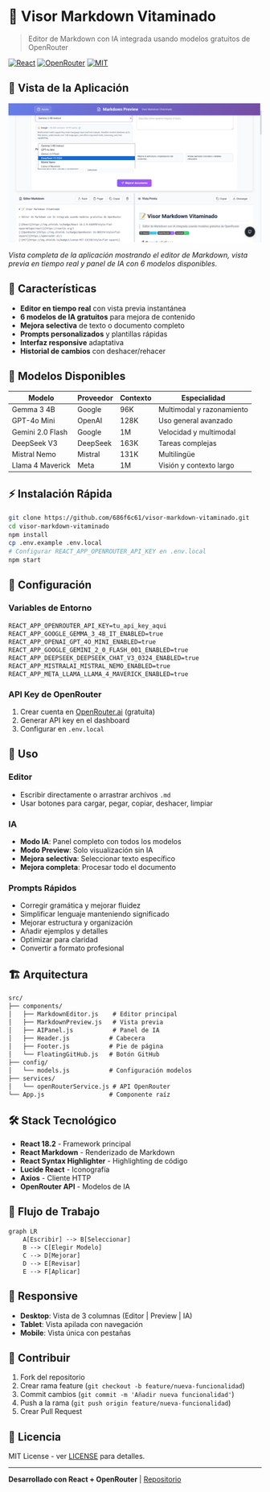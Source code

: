 # 📝 Visor Markdown Vitaminado

> Editor de Markdown con IA integrada usando modelos gratuitos de OpenRouter

[![React](https://img.shields.io/badge/React-18.2.0-61DAFB?style=flat-square&logo=react)](https://reactjs.org/)
[![OpenRouter](https://img.shields.io/badge/OpenRouter-IA-8B5CF6?style=flat-square)](https://openrouter.ai/)
[![MIT](https://img.shields.io/badge/License-MIT-22C55E?style=flat-square)](LICENSE)

## 📸 Vista de la Aplicación

![Visor Markdown Vitaminado](./img/image.png)

*Vista completa de la aplicación mostrando el editor de Markdown, vista previa en tiempo real y panel de IA con 6 modelos disponibles.*

## 🚀 Características

- **Editor en tiempo real** con vista previa instantánea
- **6 modelos de IA gratuitos** para mejora de contenido  
- **Mejora selectiva** de texto o documento completo
- **Prompts personalizados** y plantillas rápidas
- **Interfaz responsive** adaptativa
- **Historial de cambios** con deshacer/rehacer

## 🤖 Modelos Disponibles

| Modelo | Proveedor | Contexto | Especialidad |
|--------|-----------|----------|--------------|
| Gemma 3 4B | Google | 96K | Multimodal y razonamiento |
| GPT-4o Mini | OpenAI | 128K | Uso general avanzado |
| Gemini 2.0 Flash | Google | 1M | Velocidad y multimodal |
| DeepSeek V3 | DeepSeek | 163K | Tareas complejas |
| Mistral Nemo | Mistral | 131K | Multilingüe |
| Llama 4 Maverick | Meta | 1M | Visión y contexto largo |

## ⚡ Instalación Rápida

```bash
git clone https://github.com/686f6c61/visor-markdown-vitaminado.git
cd visor-markdown-vitaminado
npm install
cp .env.example .env.local
# Configurar REACT_APP_OPENROUTER_API_KEY en .env.local
npm start
```

## 🔧 Configuración

### Variables de Entorno

```env
REACT_APP_OPENROUTER_API_KEY=tu_api_key_aqui
REACT_APP_GOOGLE_GEMMA_3_4B_IT_ENABLED=true
REACT_APP_OPENAI_GPT_4O_MINI_ENABLED=true
REACT_APP_GOOGLE_GEMINI_2_0_FLASH_001_ENABLED=true
REACT_APP_DEEPSEEK_DEEPSEEK_CHAT_V3_0324_ENABLED=true
REACT_APP_MISTRALAI_MISTRAL_NEMO_ENABLED=true
REACT_APP_META_LLAMA_LLAMA_4_MAVERICK_ENABLED=true
```

### API Key de OpenRouter

1. Crear cuenta en [OpenRouter.ai](https://openrouter.ai/) (gratuita)
2. Generar API key en el dashboard
3. Configurar en `.env.local`

## 📖 Uso

### Editor
- Escribir directamente o arrastrar archivos `.md`
- Usar botones para cargar, pegar, copiar, deshacer, limpiar

### IA
- **Modo IA**: Panel completo con todos los modelos
- **Modo Preview**: Solo visualización sin IA
- **Mejora selectiva**: Seleccionar texto específico
- **Mejora completa**: Procesar todo el documento

### Prompts Rápidos
- Corregir gramática y mejorar fluidez
- Simplificar lenguaje manteniendo significado
- Mejorar estructura y organización
- Añadir ejemplos y detalles
- Optimizar para claridad
- Convertir a formato profesional

## 🏗️ Arquitectura

```
src/
├── components/
│   ├── MarkdownEditor.js    # Editor principal
│   ├── MarkdownPreview.js   # Vista previa
│   ├── AIPanel.js           # Panel de IA
│   ├── Header.js           # Cabecera
│   ├── Footer.js           # Pie de página
│   └── FloatingGitHub.js   # Botón GitHub
├── config/
│   └── models.js           # Configuración modelos
├── services/
│   └── openRouterService.js # API OpenRouter
└── App.js                  # Componente raíz
```

## 🛠️ Stack Tecnológico

- **React 18.2** - Framework principal
- **React Markdown** - Renderizado de Markdown
- **React Syntax Highlighter** - Highlighting de código
- **Lucide React** - Iconografía
- **Axios** - Cliente HTTP
- **OpenRouter API** - Modelos de IA

## 🔄 Flujo de Trabajo

```mermaid
graph LR
    A[Escribir] --> B[Seleccionar]
    B --> C[Elegir Modelo]
    C --> D[Mejorar]
    D --> E[Revisar]
    E --> F[Aplicar]
```

## 📱 Responsive

- **Desktop**: Vista de 3 columnas (Editor | Preview | IA)
- **Tablet**: Vista apilada con navegación
- **Mobile**: Vista única con pestañas

## 🤝 Contribuir

1. Fork del repositorio
2. Crear rama feature (`git checkout -b feature/nueva-funcionalidad`)
3. Commit cambios (`git commit -m 'Añadir nueva funcionalidad'`)
4. Push a la rama (`git push origin feature/nueva-funcionalidad`)
5. Crear Pull Request

## 📄 Licencia

MIT License - ver [LICENSE](LICENSE) para detalles.

---

**Desarrollado con React + OpenRouter** | [Repositorio](https://github.com/686f6c61/visor-markdown-vitaminado)

